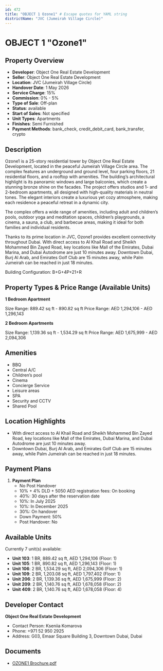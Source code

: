 ```yaml
---
id: 472
title: "OBJECT 1 Ozone1" # Escape quotes for YAML string
districtName: "JVC (Jumeirah Village Circle)"
---
```


# OBJECT 1 "Ozone1"

## Property Overview
- **Developer**: Object One Real Estate Development
- **Seller**: Object One Real Estate Development
- **Location**: JVC (Jumeirah Village Circle)
- **Handover Date**: 1 May 2026
- **Service Charge**: 15%
- **Commission**: 0% - 5%
- **Type of Sale**: Off-plan
- **Status**: available
- **Start of Sales**: Not specified
- **Unit Types**: Apartments
- **Finishes**: Semi Furnished
- **Payment Methods**: bank_check, credit_debit_card, bank_transfer, crypto

## Description
Ozone1 is a 25-story residential tower by Object One Real Estate Development, located in the peaceful Jumeirah Village Circle area. The complex features an underground and ground level, four parking floors, 21 residential floors, and a rooftop with amenities. The building’s architectural highlight is its panoramic windows and large balconies, which create a stunning bronze shine on the facades. The project offers studios and 1- and 2-bedroom apartments, all designed with high-quality materials in neutral tones. The elegant interiors create a luxurious yet cozy atmosphere, making each residence a peaceful retreat in a dynamic city.

The complex offers a wide range of amenities, including adult and children’s pools, outdoor yoga and meditation spaces, children’s playgrounds, a cinema, a sauna, a club, and barbecue areas, making it ideal for both families and individual residents.

Thanks to its prime location in JVC, Ozone1 provides excellent connectivity throughout Dubai. With direct access to Al Khail Road and Sheikh Mohammed Bin Zayed Road, key locations like Mall of the Emirates, Dubai Marina, and Dubai Autodrome are just 10 minutes away. Downtown Dubai, Burj Al Arab, and Emirates Golf Club are 15 minutes away, while Palm Jumeirah can be reached in just 18 minutes.

Building Configuration: B+G+4P+21+R

## Property Types & Price Range (Available Units)
**1 Bedroom Apartment**

Size Range: 889.42 sq ft - 890.82 sq ft
Price Range: AED 1,294,106 - AED 1,296,143

**2 Bedroom Apartments**

Size Range: 1,139.36 sq ft - 1,534.29 sq ft
Price Range: AED 1,675,999 - AED 2,094,306

## Amenities
- BBQ
- Central A/C
- Children’s pool
- Cinema
- Concierge Service
- Leisure areas
- SPA
- Security and CCTV
- Shared Pool

## Location Highlights
- With direct access to Al Khail Road and Sheikh Mohammed Bin Zayed Road, key locations like Mall of the Emirates, Dubai Marina, and Dubai Autodrome are just 10 minutes away.
- Downtown Dubai, Burj Al Arab, and Emirates Golf Club are 15 minutes away, while Palm Jumeirah can be reached in just 18 minutes.

## Payment Plans
1. **Payment Plan**
   - No Post Handover
   - 10% + 4% DLD + 5050 AED registration fees: On booking
   - 40%: 30 days after the reservation date
   - 10%: In July 2025
   - 10%: In December 2025
   - 30%: On handover
   - Down Payment: 50%
   - Post Handover: No

## Available Units
Currently 7 unit(s) available:
- **Unit 103**: 1 BR, 889.42 sq ft, AED 1,294,106 (Floor: 1)
- **Unit 105**: 1 BR, 890.82 sq ft, AED 1,296,143 (Floor: 1)
- **Unit 106**: 2 BR, 1,534.29 sq ft, AED 2,094,306 (Floor: 1)
- **Unit 109**: 2 BR, 1,203.08 sq ft, AED 1,797,402 (Floor: 1)
- **Unit 206**: 2 BR, 1,139.36 sq ft, AED 1,675,999 (Floor: 2)
- **Unit 209**: 2 BR, 1,140.76 sq ft, AED 1,678,058 (Floor: 2)
- **Unit 409**: 2 BR, 1,140.76 sq ft, AED 1,678,058 (Floor: 4)

## Developer Contact
**Object One Real Estate Development**
- Contact Person: Kseniia Komarova
- Phone: +971 52 950 2925
- Address: G03, Emaar Square Building 3, Downtown Dubai, Dubai

## Documents
- [OZONE1 Brochure.pdf](https://cdn.geniemap.net/2023/11/16/zA2EzLp8E2w4S9eG4lZ4ZZ4h5DHAP547u06cHEsz.pdf)

